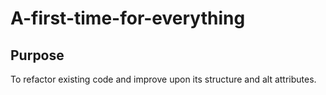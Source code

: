 # A-first-time-for-everything

## Purpose
To refactor existing code and improve upon its structure and alt attributes. 
